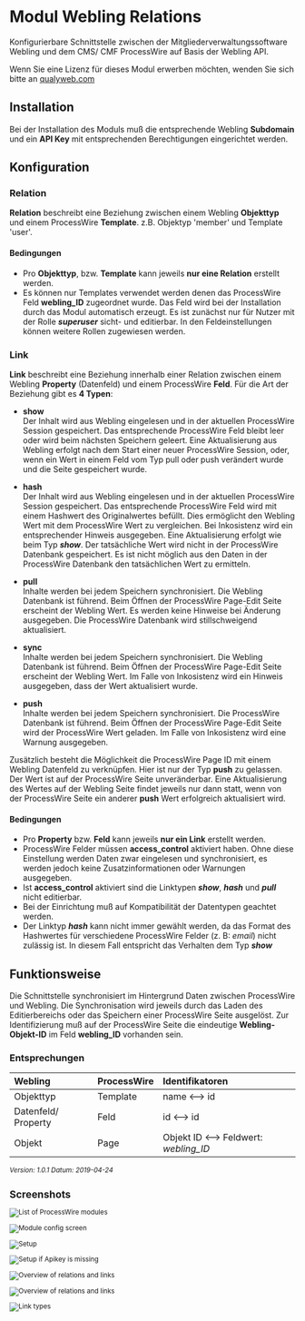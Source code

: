 Modul Webling Relations
========================

Konfigurierbare Schnittstelle zwischen der Mitgliederverwaltungssoftware Webling und dem CMS/ CMF ProcessWire auf Basis der Webling API.

Wenn Sie eine Lizenz für dieses Modul erwerben möchten, wenden Sie sich bitte an [qualyweb.com](https://qualyweb.com/de/kontakt/)



## Installation

Bei der Installation des Moduls muß die entsprechende Webling **Subdomain** und ein **API Key** mit entsprechenden Berechtigungen eingerichtet werden.

## Konfiguration

### Relation

**Relation** beschreibt eine Beziehung zwischen einem Webling **Objekttyp** und einem ProcessWire **Template**. z.B. Objektyp 'member' und Template 'user'.

#### Bedingungen
+ Pro **Objekttyp**, bzw. **Template** kann jeweils **nur eine Relation** erstellt werden.
+ Es können nur Templates verwendet werden denen das ProcessWire Feld **webling_ID** zugeordnet wurde. Das Feld wird bei der Installation durch das Modul automatisch erzeugt. Es ist zunächst nur für Nutzer mit der Rolle _**superuser**_ sicht- und editierbar. In den Feldeinstellungen können weitere Rollen zugewiesen werden. 

### Link

**Link** beschreibt eine Beziehung innerhalb einer Relation zwischen einem Webling **Property** (Datenfeld) und einem ProcessWire **Feld**. Für die Art der Beziehung gibt es **4 Typen**:

+ **show**  
Der Inhalt wird aus Webling eingelesen und in der aktuellen ProcessWire Session gespeichert. Das entsprechende ProcessWire Feld bleibt leer oder wird beim nächsten Speichern geleert. Eine Aktualisierung aus Webling erfolgt nach dem Start einer neuer ProcessWire Session, oder, wenn ein Wert in einem Feld vom Typ pull oder push verändert wurde und die Seite gespeichert wurde.

+ **hash**  
Der Inhalt wird aus Webling eingelesen und in der aktuellen ProcessWire Session gespeichert. Das entsprechende ProcessWire Feld wird mit einem Hashwert des Originalwertes befüllt. Dies ermöglicht den Webling Wert mit dem ProcessWire Wert zu vergleichen. Bei Inkosistenz wird ein entsprechender Hinweis ausgegeben. Eine Aktualisierung erfolgt wie beim Typ _**show**_. Der tatsächliche Wert wird nicht in der ProcessWire Datenbank gespeichert. Es ist nicht möglich aus den Daten in der ProcessWire Datenbank den tatsächlichen Wert zu ermitteln.

+ **pull**  
Inhalte werden bei jedem Speichern synchronisiert. Die Webling Datenbank ist führend. Beim Öffnen der ProcessWire Page-Edit Seite erscheint der Webling Wert. Es werden keine Hinweise bei Änderung ausgegeben. Die ProcessWire Datenbank wird stillschweigend aktualisiert.

+ **sync**  
Inhalte werden bei jedem Speichern synchronisiert. Die Webling Datenbank ist führend. Beim Öffnen der ProcessWire Page-Edit Seite erscheint der Webling Wert. Im Falle von Inkosistenz wird ein Hinweis ausgegeben, dass der Wert aktualisiert wurde.

+ **push**  
Inhalte werden bei jedem Speichern synchronisiert. Die ProcessWire Datenbank ist führend. Beim Öffnen der ProcessWire Page-Edit Seite wird der ProcessWire Wert geladen.
Im Falle von Inkosistenz wird eine Warnung ausgegeben.

Zusätzlich besteht die Möglichkeit die ProcessWire Page ID mit einem Webling Datenfeld zu verknüpfen. Hier ist nur der Typ **push** zu gelassen. Der Wert ist auf der ProcessWire Seite unveränderbar. Eine Aktualisierung des Wertes auf der Webling Seite findet jeweils nur dann statt, wenn von der ProcessWire Seite ein anderer **push** Wert erfolgreich aktualisiert wird.

#### Bedingungen
+ Pro **Property** bzw. **Feld** kann jeweils **nur ein Link** erstellt werden.
+ ProcessWire Felder müssen **access_control** aktiviert haben. Ohne diese Einstellung werden Daten zwar eingelesen und synchronisiert, es werden jedoch keine Zusatzinformationen oder Warnungen ausgegeben.
+ Ist **access_control** aktiviert sind die Linktypen _**show**_, _**hash**_ und _**pull**_ nicht editierbar.	
+ Bei der Einrichtung muß auf Kompatibilität der Datentypen geachtet werden.
+ Der Linktyp _**hash**_ kann nicht immer gewählt werden, da das Format des Hashwertes für verschiedene ProcessWire Felder (z. B: *email*) nicht zulässig ist. In diesem Fall entspricht das Verhalten dem Typ _**show**_


## Funktionsweise

Die Schnittstelle synchronisiert im Hintergrund Daten zwischen ProcessWire und Webling.
Die Synchronisation wird jeweils durch das Laden des Editierbereichs oder das Speichern einer ProcessWire Seite ausgelöst. Zur Identifizierung muß auf der ProcessWire Seite die eindeutige **Webling-Objekt-ID** im Feld **webling_ID** vorhanden sein.

### Entsprechungen

| Webling | ProcessWire | Identifikatoren |
|:--|:--|:--|
| Objekttyp | Template | name &xharr; id |
| Datenfeld/ Property | Feld | id &xharr; id |
| Objekt| Page | Objekt ID &xharr; Feldwert: *webling_ID* |

<small>_Version: 1.0.1 Datum: 2019-04-24_

## Screenshots

![List of ProcessWire modules](screenshots/install-1-general.png)

![Module config screen](screenshots/install-2-modul-config.png)

![Setup](screenshots/setup-1-path.png)

![Setup if Apikey is missing](screenshots/setup-2-missingapikey.png)

![Overview of relations and links](screenshots/setup-8-full.png)

![Overview of relations and links](screenshots/setup-4-relation-create-object.png)

![Link types](screenshots/setup-7-link-types.png)


